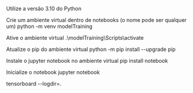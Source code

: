 Utilize a versão 3.10 do Python

Crie um ambiente virtual dentro de notebooks (o nome pode ser qualquer um)
python -m venv modelTraining

Ative o ambiente virtual
.\modelTraining\Scripts\activate

Atualize o pip do ambiente virtual
python -m pip install --upgrade pip

Instale o jupyter notebook no ambiente virtual
pip install notebook

Inicialize o notebook
jupyter notebook

tensorboard --logdir=.
